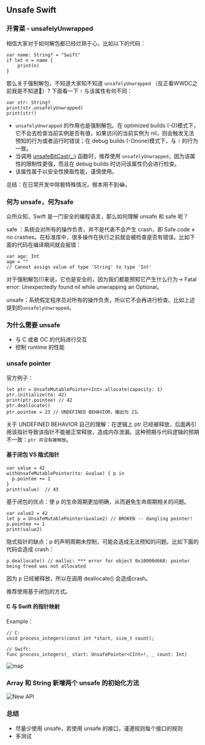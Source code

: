 ## Unsafe Swift

### 开胃菜 - unsafelyUnwrapped
相信大家对于如何解包都已经烂熟于心，比如以下的代码：
```
var name: String? = "Swift"
if let n = name {
    print(n)
}
```
那么关于强制解包，不知道大家知不知道 `unsafelyUnwrapped` （反正看WWDC之前我是不知道🤦‍）? 下面看一下 `!` 与该属性有何不同：
```
var str: String?
print(str.unsafelyUnwrapped)
print(str!)
```
* `unsafelyUnwrapped` 的作用也是强制解包。在 optimized builds (-O)模式下，它不会去检查当前实例是否有值，如果访问的当前实例为 nil，则会触发无法预知的行为或者运行时错误；在 debug builds (-Onone)模式下，与 `!` 的行为一致。
* 当调用 [unsafeBitCast(_:)](https://developer.apple.com/documentation/swift/1641250-unsafebitcast) 函数时，推荐使用 `unsafelyUnwrapped`，因为该属性的限制性更强，而且在 debug builds 时访问该属性仍会进行检查。
* 该属性属于以安全性换取性能，谨慎使用。


总结：在日常开发中除极特殊情况，根本用不到😂。

### 何为 unsafe，何为safe
众所众知，Swift 是一门安全的编程语言，那么如何理解 unsafe 和 safe 呢？

safe ：系统会对所有的操作负责，并不是代表不会产生 crash，即 Safe code ≠ no crashes。在标准库中，很多操作在执行之前就会被检查是否有错误。比如下面的代码在编译期间就会报错：
```
var age: Int
age = ""
// Cannot assign value of type 'String' to type 'Int'
```
对于强制解包(!)来说，它也是安全的，因为我们都能预知它产生什么行为-> Fatal error: Unexpectedly found nil while unwrapping an Optional。

unsafe：系统假定程序员对所有的操作负责，所以它不会再进行检查。比如上述提到的`unsafelyUnwrapped`。

### 为什么需要 unsafe
* 与 C 或者 OC 的代码进行交互
* 控制 runtime 的性能

### unsafe pointer
官方例子：
```
let ptr = UnsafeMutablePointer<Int>.allocate(capacity: 1)
ptr.initialize(to: 42)
print(ptr.pointee) // 42
ptr.deallocate()
ptr.pointee = 23 // UNDEFINED BEHAVIOR，输出为 23。
```
关于 UNDEFINED BEHAVIOR 自己的理解：在逻辑上 ptr 已经被释放，后面再引用该指针导致该指针不能被正常释放，造成内存泄漏。这种预期与代码逻辑的预期不一致：`ptr 并没有被释放`。

#### 基于闭包 VS 隐式指针
```
var value = 42
withUnsafeMutablePointer(to: &value) { p in
  p.pointee += 1
}
print(value)  // 43
```
基于闭包的优点：使 p 的生命周期更加明确，从而避免生命周期相关的问题。

```
var value2 = 42
let p = UnsafeMutablePointer(&value2) // BROKEN -- dangling pointer!
p.pointee += 1
print(value2)
```
隐式指针的缺点：p 的声明周期未控制，可能会造成无法预知的问题。比如下面的代码会造成 crash：
```
p.deallocate() // malloc: *** error for object 0x10000d668: pointer being freed was not allocated
```
因为 p 已经被释放，所以在调用 deallocate() 会造成crash。
 
推荐使用基于闭包的方式。

#### C 与 Swift 的指针映射
Example：
```
// C:
void process_integers(const int *start, size_t count);

// Swift:
func process_integers(_ start: UnsafePointer<CInt>!, _ count: Int)
```

![map](https://github.com/fengzhihao123/FZHBlog/blob/master/images/c-swift-map.png)
### Array 和 String 新增两个 unsafe 的初始化方法
![New API](https://github.com/fengzhihao123/FZHBlog/blob/master/images/new_api.png)
### 总结
* 尽量少使用 unsafe，若使用 unsafe 的接口，谨遵规则每个接口的规则
* 多测试
